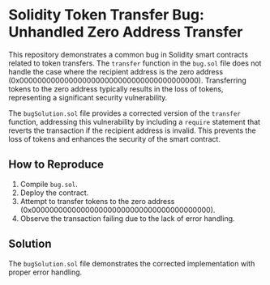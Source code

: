 # Solidity Token Transfer Bug: Unhandled Zero Address Transfer

This repository demonstrates a common bug in Solidity smart contracts related to token transfers. The `transfer` function in the `bug.sol` file does not handle the case where the recipient address is the zero address (0x0000000000000000000000000000000000000000).  Transferring tokens to the zero address typically results in the loss of tokens, representing a significant security vulnerability.

The `bugSolution.sol` file provides a corrected version of the `transfer` function, addressing this vulnerability by including a `require` statement that reverts the transaction if the recipient address is invalid. This prevents the loss of tokens and enhances the security of the smart contract.

## How to Reproduce

1. Compile `bug.sol`.
2. Deploy the contract.
3. Attempt to transfer tokens to the zero address (0x0000000000000000000000000000000000000000).
4. Observe the transaction failing due to the lack of error handling.

## Solution

The `bugSolution.sol` file demonstrates the corrected implementation with proper error handling.